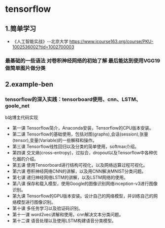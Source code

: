 # tensorflow
## 1.简单学习
* 《人工智能实战》--北京大学 https://www.icourse163.org/course/PKU-1002536002?tid=1002700003
### 最基础的一些语法 对卷积神经网络的初始了解 最后能达到使用VGG19做简单图片做分类

## 2.example-ben
### tensorflow的深入实践：tensorboard使用、cnn、LSTM、goole_net
b站博主代码实现
* 第一课 Tensorflow简介，Anaconda安装，Tensorflow的CPU版本安装。
* 第二课 Tensorflow的基础使用，包括对图(graphs),会话(session),张量(tensor),变量(Variable)的一些解释和操作。
* 第三课 Tensorflow线性回归以及分类的简单使用，softmax介绍。
* 第四课 交叉熵(cross-entropy)，过拟合，dropout以及Tensorflow中各种优化器的介绍。
* 第五课 使用Tensorboard进行结构可视化，以及网络运算过程可视化。
* 第六课 卷积神经网络CNN的讲解，以及用CNN解决MNIST分类问题。
* 第七课 递归神经网络LSTM的讲解，以及LSTM网络的使用。
* 第八课 保存和载入模型，使用Google的图像识别网络inception-v3进行图像识别。
* 第九课 Tensorflow的GPU版本安装。设计自己的网络模型，并训练自己的网络模型进行图像识别。
* 第十课 多任务学习以及验证码识别。
* 第十一课 word2vec讲解和使用，cnn解决文本分类问题。
* 第十二课 语音处理以及使用LSTM构建语音分类模型。
